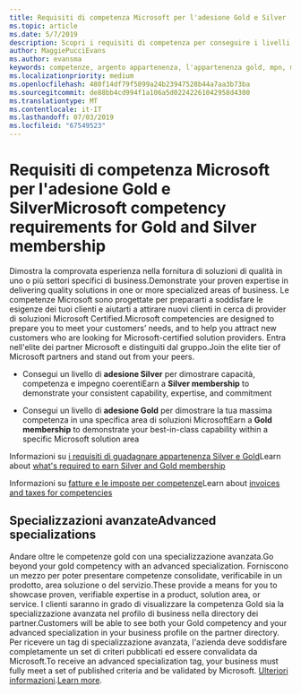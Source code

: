```yaml
---
title: Requisiti di competenza Microsoft per l'adesione Gold e Silver | Centro per i partner
ms.topic: article
ms.date: 5/7/2019
description: Scopri i requisiti di competenza per conseguire i livelli di adesione Gold e Silver.
author: MaggiePucciEvans
ms.author: evansma
keywords: competenze, argento appartenenza, l'appartenenza gold, mpn, mappe, competenze, Microsoft Partner Network, l'appartenenza di rete, advanced specializzazioni
ms.localizationpriority: medium
ms.openlocfilehash: 480f14df79f5899a24b23947528b44a7aa3b73ba
ms.sourcegitcommit: de88bb4cd994f1a106a5d02242261042958d4300
ms.translationtype: MT
ms.contentlocale: it-IT
ms.lasthandoff: 07/03/2019
ms.locfileid: "67549523"
---
```

# <a name="microsoft-competency-requirements-for-gold-and-silver-membership"></a><span data-ttu-id="22550-104">Requisiti di competenza Microsoft per l'adesione Gold e Silver</span><span class="sxs-lookup"><span data-stu-id="22550-104">Microsoft competency requirements for Gold and Silver membership</span></span>


<span data-ttu-id="22550-105">Dimostra la comprovata esperienza nella fornitura di soluzioni di qualità in uno o più settori specifici di business.</span><span class="sxs-lookup"><span data-stu-id="22550-105">Demonstrate your proven expertise in delivering quality solutions in one or more specialized areas of business.</span></span> <span data-ttu-id="22550-106">Le competenze Microsoft sono progettate per prepararti a soddisfare le esigenze dei tuoi clienti e aiutarti a attirare nuovi clienti in cerca di provider di soluzioni Microsoft Certified.</span><span class="sxs-lookup"><span data-stu-id="22550-106">Microsoft competencies are designed to prepare you to meet your customers’ needs, and to help you attract new customers who are looking for Microsoft-certified solution providers.</span></span> <span data-ttu-id="22550-107">Entra nell'elite dei partner Microsoft e distinguiti dal gruppo.</span><span class="sxs-lookup"><span data-stu-id="22550-107">Join the elite tier of Microsoft partners and stand out from your peers.</span></span>

- <span data-ttu-id="22550-108">Consegui un livello di **adesione Silver** per dimostrare capacità, competenza e impegno coerenti</span><span class="sxs-lookup"><span data-stu-id="22550-108">Earn a **Silver membership** to demonstrate your consistent capability, expertise, and commitment</span></span>

- <span data-ttu-id="22550-109">Consegui un livello di **adesione Gold** per dimostrare la tua massima competenza in una specifica area di soluzioni Microsoft</span><span class="sxs-lookup"><span data-stu-id="22550-109">Earn a **Gold membership** to demonstrate your best-in-class capability within a specific Microsoft solution area</span></span>

<span data-ttu-id="22550-110">Informazioni su [i requisiti di guadagnare appartenenza Silver e Gold](https://partner.microsoft.com/membership/competencies)</span><span class="sxs-lookup"><span data-stu-id="22550-110">Learn about [what's required to earn Silver and Gold membership](https://partner.microsoft.com/membership/competencies)</span></span>

<span data-ttu-id="22550-111">Informazioni su [fatture e le imposte per competenze](mpn-view-print-maps-invoice.md)</span><span class="sxs-lookup"><span data-stu-id="22550-111">Learn about [invoices and taxes for competencies](mpn-view-print-maps-invoice.md)</span></span>

## <a name="advanced-specializations"></a><span data-ttu-id="22550-112">Specializzazioni avanzate</span><span class="sxs-lookup"><span data-stu-id="22550-112">Advanced specializations</span></span>

<span data-ttu-id="22550-113">Andare oltre le competenze gold con una specializzazione avanzata.</span><span class="sxs-lookup"><span data-stu-id="22550-113">Go beyond your gold competency with an advanced specialization.</span></span> <span data-ttu-id="22550-114">Forniscono un mezzo per poter presentare competenze consolidate, verificabile in un prodotto, area soluzione o del servizio.</span><span class="sxs-lookup"><span data-stu-id="22550-114">These provide a means for you to showcase proven, verifiable expertise in a product, solution area, or service.</span></span> <span data-ttu-id="22550-115">I clienti saranno in grado di visualizzare la competenza Gold sia la specializzazione avanzata nel profilo di business nella directory dei partner.</span><span class="sxs-lookup"><span data-stu-id="22550-115">Customers will be able to see both your Gold competency and your advanced specialization in your business profile on the partner directory.</span></span> <span data-ttu-id="22550-116">Per ricevere un tag di specializzazione avanzata, l'azienda deve soddisfare completamente un set di criteri pubblicati ed essere convalidata da Microsoft.</span><span class="sxs-lookup"><span data-stu-id="22550-116">To receive an advanced specialization tag, your business must fully meet a set of published criteria and be validated by Microsoft.</span></span> <span data-ttu-id="22550-117">[Ulteriori informazioni](https://partner.microsoft.com/en-us/membership/competencies#tab-content-2).</span><span class="sxs-lookup"><span data-stu-id="22550-117">[Learn more](https://partner.microsoft.com/en-us/membership/competencies#tab-content-2).</span></span> 